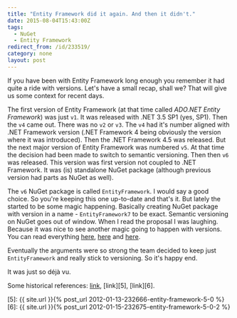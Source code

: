 ```yaml
---
title: "Entity Framework did it again. And then it didn't."
date: 2015-08-04T15:43:00Z
tags:
  - NuGet
  - Entity Framework
redirect_from: /id/233519/
category: none
layout: post
---
```

If you have been with Entity Framework long enough you remember it had quite a ride with versions. Let's have a small recap, shall we? That will give us some context for recent days.

<!-- excerpt -->

The first version of Entity Framework (at that time called _ADO.NET Entity Framework_) was just `v1`. It was released with .NET 3.5 SP1 (yes, SP1). Then the `v4` came out. There was no `v2` or `v3`. The `v4` had it's number aligned with .NET Framework version (.NET Framework 4 being obviously the version where it was introduced). Then the .NET Framework 4.5 was released. But the next major version of Entity Framework was numbered `v5`. At that time the decision had been made to switch to semantic versioning. Then then `v6` was released. This version was first version not coupled to .NET Framework. It was (is) standalone NuGet package (although previous version had parts as NuGet as well).

The `v6` NuGet package is called `EntityFramework`. I would say a good choice. So you're keeping this one up-to-date and that's it. But lately the started to be some magic happening. Basically creating NuGet package with version in a name - `EntityFramework7` to be exact. Semantic versioning on NuGet goes out of window. When I read the proposal I was laughing. Because it was nice to see another magic going to happen with versions. You can read everything [here][1], [here][2] and [here][3].

Eventually the arguments were so strong the team decided to keep just `EntityFramework` and really stick to versioning. So it's happy end.

It was just so déjà vu.

Some historical references: [link][4], [link][5], [link][6].

[1]: https://github.com/aspnet/EntityFramework/issues/2508
[2]: https://github.com/aspnet/Announcements/issues/42
[3]: https://github.com/aspnet/EntityFramework/wiki/NuGet-Package-Naming
[4]: http://thedatafarm.com/blog/data-access/ef4-ef4-ef4/
[5]: {{ site.url }}{% post_url 2012-01-13-232666-entity-framework-5-0 %}
[6]: {{ site.url }}{% post_url 2012-01-15-232675-entity-framework-5-0-2 %}
